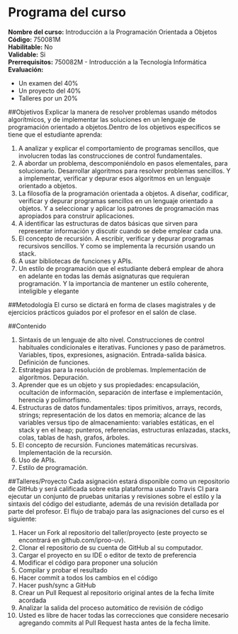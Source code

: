 # Programa del curso
**Nombre del curso:** Introducción a la Programación Orientada a Objetos  
**Código:** 750081M  
**Habilitable:** No   
**Validable:** Si  
**Prerrequisitos:** 750082M - Introducción a la Tecnología Informática  
**Evaluación:**  
  * Un examen del 40%
  * Un proyecto del 40%
  * Talleres por un 20%  


##Objetivos
Explicar la manera de resolver problemas usando métodos algorítmicos, y de implementar las soluciones en un lenguaje de programación orientado a objetos.Dentro de los objetivos específicos se tiene que el estudiante aprenda:  
1. A analizar y explicar el comportamiento de programas sencillos, que involucren todas las construcciones de control fundamentales.
2. A abordar un problema, descomponiéndolo en pasos elementales, para solucionarlo. Desarrollar algoritmos para resolver problemas sencillos. Y a implementar, verificar y depurar esos algoritmos en un lenguaje orientado a objetos.
3. La filosofía de la programación orientada a objetos. A diseñar, codificar, verificar y depurar programas sencillos en un lenguaje orientado a objetos. Y a seleccionar y aplicar los patrones de programación mas apropiados para construir aplicaciones.
4. A identificar las estructuras de datos básicas que sirven para representar información y discutir cuando se debe emplear cada una.
5. El concepto de recursión. A escribir, verificar y depurar programas recursivos sencillos. Y como se implementa la recursión usando un stack.
6. A usar bibliotecas de funciones y APIs.
7. Un estilo de programación que el estudiante deberá emplear de ahora en adelante en todas las demás asignaturas que requieran programación. Y la importancia de mantener un estilo coherente, inteligible y elegante

##Metodología
El curso se dictará en forma de clases magistrales y de ejercicios prácticos guiados por el profesor en el salón de clase.

##Contenido
1. Sintaxis de un lenguaje de alto nivel. Construcciones de control habituales condicionales e iterativas. Funciones y paso de parámetros. Variables, tipos, expresiones, asignación. Entrada-salida básica. Definición de funciones.  
2. Estrategias para la resolución de problemas. Implementación de algoritmos. Depuración.  
3. Aprender que es un objeto y sus propiedades: encapsulación, ocultación de información, separación de interfase e implementación, herencia y polimorfismo.  
4. Estructuras de datos fundamentales: tipos primitivos, arrays, records, strings; representación de los datos en memoria; alcance de las variables versus tipo de almacenamiento: variables estáticas, en el stack y en el heap; punteros, referencias, estructuras enlazadas, stacks, colas, tablas de hash, grafos, árboles.  
5. El concepto de recursión. Funciones matemáticas recursivas. Implementación de la recursión.  
6. Uso de APIs.  
7. Estilo de programación.

##Talleres/Proyecto
Cada asignación estará disponible como un repositorio de GitHub y será calificada sobre esta plataforma usando Travis CI para ejecutar un conjunto de pruebas unitarias y revisiones sobre el estilo y la sintaxis del código del estudiante, además de una revisión detallada por parte del profesor. El flujo de trabajo para las asignaciones del curso es el siguiente:


1. Hacer un Fork al repositorio del taller/proyecto (este proyecto se encontrará en github.com/iproo-uv).
2. Clonar el repositorio de su cuenta de GitHub al su computador.
3. Cargar el proyecto en su IDE o editor de texto de preferencia
4. Modificar el código para proponer una solución
5. Compilar y probar el resultado
6. Hacer commit a todos los cambios en el código
7. Hacer push/sync a GitHub
8. Crear un Pull Request al repositorio original antes de la fecha límite acordada
9. Analizar la salida del proceso automático de revisión de código
10. Usted es libre de hacer todas las correcciones que considere necesario agregando commits al Pull Request hasta antes de la fecha límite.



